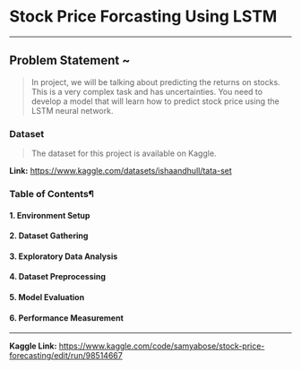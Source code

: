 # Stock Price Forcasting Using LSTM
---
## Problem Statement ~
> In project, we will be talking about predicting the returns on stocks. This is a very complex task and has uncertainties. You need to develop a model that will learn how to predict stock price using the LSTM neural network.

### Dataset
> The dataset for this project is available on Kaggle. 

**Link:** https://www.kaggle.com/datasets/ishaandhull/tata-set

### Table of Contents¶
#### 1. Environment Setup
#### 2. Dataset Gathering
#### 3. Exploratory Data Analysis
#### 4. Dataset Preprocessing
#### 5. Model Evaluation
#### 6. Performance Measurement

---

**Kaggle Link:** https://www.kaggle.com/code/samyabose/stock-price-forecasting/edit/run/98514667
